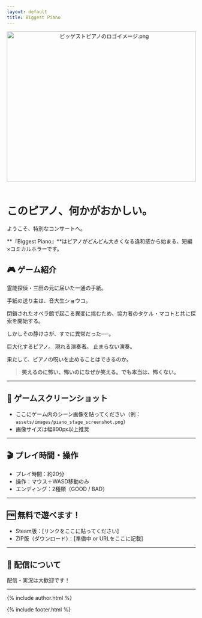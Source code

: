 ```yaml
---
layout: default
title: Biggest Piano
---
```


<link rel="stylesheet" href="../assets/styles.css">
<link rel="icon" href="/biggest-piano/assets/favicon.png" type="image/png">

<header>
  <img src="assets/images/logo_biggest_piano.png" alt="ビッゲストピアノのロゴイメージ.png" style="width:100%; max-height: 400px; object-fit: cover;">
</header>

# このピアノ、何かがおかしい。

ようこそ、特別なコンサートへ。

**『Biggest Piano』**はピアノがどんどん大きくなる違和感から始まる、短編×コミカルホラーです。

## 🎮 ゲーム紹介

霊能探偵・三田の元に届いた一通の手紙。

手紙の送り主は、音大生ショウコ。

閉鎖されたオペラ館で起こる異変に挑むため、協力者のタケル・マコトと共に探索を開始する。

しかしその静けさが、すでに異常だった──。

巨大化するピアノ。
現れる演奏者。
止まらない演奏。

果たして、ピアノの呪いを止めることはできるのか。

> **笑えるのに怖い、怖いのになぜか笑える。でも本当は、怖くない。**

---

## 📸 ゲームスクリーンショット

- ここにゲーム内のシーン画像を貼ってください（例：`assets/images/piano_stage_screenshot.png`）
- 画像サイズは幅800px以上推奨

---

## 🎬 プレイ時間・操作

- プレイ時間：約20分
- 操作：マウス＋WASD移動のみ
- エンディング：2種類（GOOD / BAD）

---

## 🆓 無料で遊べます！

- Steam版：[リンクをここに貼ってください]
- ZIP版（ダウンロード）：[準備中 or URLをここに記載]

---

## 📢 配信について

配信・実況は大歓迎です！

---

{% include author.html %}

{% include footer.html %}
